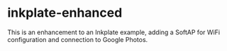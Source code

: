 # inkplate-enhanced
This is an enhancement to an Inkplate example, adding a SoftAP for WiFi configuration and connection to Google Photos.
